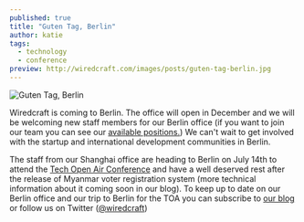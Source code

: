 ```yaml
---
published: true
title: "Guten Tag, Berlin"
author: katie
tags:
  - technology
  - conference
preview: http://wiredcraft.com/images/posts/guten-tag-berlin.jpg
---
```


![Guten Tag, Berlin](http://wiredcraft.com/images/posts/guten-tag-berlin.jpg)

Wiredcraft is coming to Berlin. The office will open in December and we will be welcoming new staff members for our Berlin office (if you want to join our team you can see our [available positions.](http://wiredcraft.com/about/)) We can't wait to get involved with the startup and international development communities in Berlin.

<!--more-->

The staff from our Shanghai office are heading to Berlin on July 14th to attend the [Tech Open Air Conference](http://toa.berlin/) and have a well deserved rest after the release of Myanmar voter registration system (more technical information about it coming soon in our blog). To keep up to date on our Berlin office and our trip to Berlin for the TOA you can subscribe to [our blog](http://wiredcraft.us2.list-manage.com/subscribe/post?u=18eb8d6c34ad5d4e781541da9&id=920ba635d7) or follow us on Twitter ([@wiredcraft](https://twitter.com/wiredcraft))
